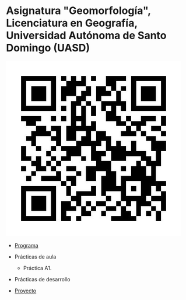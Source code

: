 # Asignatura "Geomorfología", Licenciatura en Geografía, Universidad Autónoma de Santo Domingo (UASD)

![](qr.jpg)

- [Programa](programa-geomorfologia-202402.pdf)

- Prácticas de aula

  - Práctica A1. 

- Prácticas de desarrollo

<!--  - Práctica D1.  -->

- [Proyecto](https://github.com/geomorfologia-202402/proyecto)


